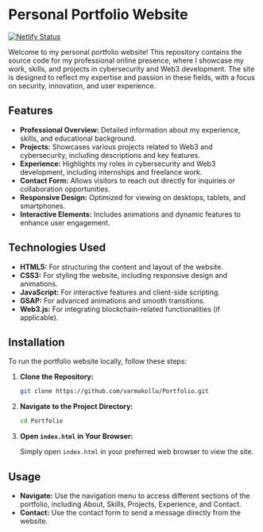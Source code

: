 # Personal Portfolio Website
[![Netlify Status](https://api.netlify.com/api/v1/badges/71ab2821-69f8-4d00-bbd7-3c31c82987e2/deploy-status)](https://app.netlify.com/sites/varmakollu/deploys)

Welcome to my personal portfolio website! This repository contains the source code for my professional online presence, where I showcase my work, skills, and projects in cybersecurity and Web3 development. The site is designed to reflect my expertise and passion in these fields, with a focus on security, innovation, and user experience.

## Features

- **Professional Overview:** Detailed information about my experience, skills, and educational background.
- **Projects:** Showcases various projects related to Web3 and cybersecurity, including descriptions and key features.
- **Experience:** Highlights my roles in cybersecurity and Web3 development, including internships and freelance work.
- **Contact Form:** Allows visitors to reach out directly for inquiries or collaboration opportunities.
- **Responsive Design:** Optimized for viewing on desktops, tablets, and smartphones.
- **Interactive Elements:** Includes animations and dynamic features to enhance user engagement.

## Technologies Used

- **HTML5:** For structuring the content and layout of the website.
- **CSS3:** For styling the website, including responsive design and animations.
- **JavaScript:** For interactive features and client-side scripting.
- **GSAP:** For advanced animations and smooth transitions.
- **Web3.js:** For integrating blockchain-related functionalities (if applicable).

## Installation

To run the portfolio website locally, follow these steps:

1. **Clone the Repository:**

   ```bash
   git clone https://github.com/varmakollu/Portfolio.git
   ```

2. **Navigate to the Project Directory:**

   ```bash
   cd Portfolio
   ```

3. **Open `index.html` in Your Browser:**

   Simply open `index.html` in your preferred web browser to view the site.

## Usage

- **Navigate:** Use the navigation menu to access different sections of the portfolio, including About, Skills, Projects, Experience, and Contact.
- **Contact:** Use the contact form to send a message directly from the website.
